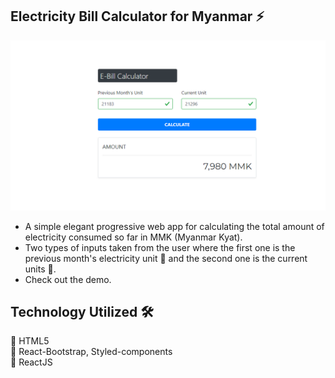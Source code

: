 ## Electricity Bill Calculator for Myanmar ⚡

![ebill website preview](public/ebill.png)
<br>
- A simple elegant progressive web app for calculating the total amount of electricity consumed so far in MMK (Myanmar Kyat).
- Two types of inputs taken from the user where the first one is the previous month's electricity unit 📃 and the second one is the current units 📜.
- Check out the demo. 

## Technology Utilized 🛠

📌 HTML5<br>
📌 React-Bootstrap, Styled-components<br>
📌 ReactJS<br>
